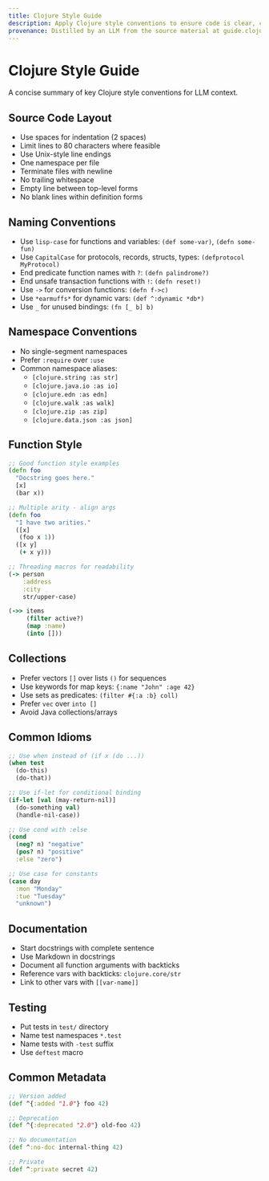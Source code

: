 ```yaml
---
title: Clojure Style Guide
description: Apply Clojure style conventions to ensure code is clear, consistent, and maintainable
provenance: Distilled by an LLM from the source material at guide.clojure.style
---
```

# Clojure Style Guide

A concise summary of key Clojure style conventions for LLM context.

## Source Code Layout

- Use spaces for indentation (2 spaces)
- Limit lines to 80 characters where feasible
- Use Unix-style line endings
- One namespace per file
- Terminate files with newline
- No trailing whitespace
- Empty line between top-level forms
- No blank lines within definition forms

## Naming Conventions

- Use `lisp-case` for functions and variables: `(def some-var)`, `(defn some-fun)`
- Use `CapitalCase` for protocols, records, structs, types: `(defprotocol MyProtocol)`
- End predicate function names with `?`: `(defn palindrome?)`
- End unsafe transaction functions with `!`: `(defn reset!)`
- Use `->` for conversion functions: `(defn f->c)`
- Use `*earmuffs*` for dynamic vars: `(def ^:dynamic *db*)`
- Use `_` for unused bindings: `(fn [_ b] b)`

## Namespace Conventions

- No single-segment namespaces
- Prefer `:require` over `:use`
- Common namespace aliases:
  - `[clojure.string :as str]`
  - `[clojure.java.io :as io]`
  - `[clojure.edn :as edn]`
  - `[clojure.walk :as walk]`
  - `[clojure.zip :as zip]`
  - `[clojure.data.json :as json]`

## Function Style

```clojure
;; Good function style examples
(defn foo 
  "Docstring goes here."
  [x]
  (bar x))

;; Multiple arity - align args
(defn foo
  "I have two arities."
  ([x]
   (foo x 1))
  ([x y]
   (+ x y)))

;; Threading macros for readability
(-> person
    :address
    :city
    str/upper-case)

(->> items
     (filter active?)
     (map :name)
     (into []))
```

## Collections

- Prefer vectors `[]` over lists `()` for sequences
- Use keywords for map keys: `{:name "John" :age 42}`
- Use sets as predicates: `(filter #{:a :b} coll)`
- Prefer `vec` over `into []`
- Avoid Java collections/arrays

## Common Idioms

```clojure
;; Use when instead of (if x (do ...))
(when test
  (do-this)
  (do-that))

;; Use if-let for conditional binding
(if-let [val (may-return-nil)]
  (do-something val)
  (handle-nil-case))

;; Use cond with :else
(cond
  (neg? n) "negative"
  (pos? n) "positive"
  :else "zero")

;; Use case for constants
(case day
  :mon "Monday"
  :tue "Tuesday"
  "unknown")
```

## Documentation

- Start docstrings with complete sentence
- Use Markdown in docstrings
- Document all function arguments with backticks
- Reference vars with backticks: `clojure.core/str`
- Link to other vars with `[[var-name]]`

## Testing

- Put tests in `test/` directory 
- Name test namespaces `*.test`
- Name tests with `-test` suffix
- Use `deftest` macro

## Common Metadata

```clojure
;; Version added
(def ^{:added "1.0"} foo 42)

;; Deprecation
(def ^{:deprecated "2.0"} old-foo 42)

;; No documentation
(def ^:no-doc internal-thing 42)

;; Private
(def ^:private secret 42)
```
